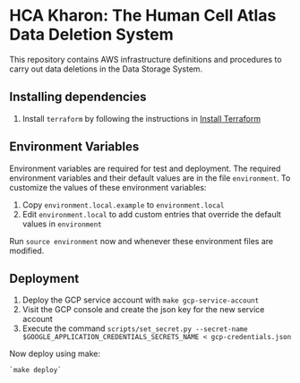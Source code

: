 # HCA Kharon: The Human Cell Atlas Data Deletion System

This repository contains AWS infrastructure definitions and procedures to carry out data deletions in the Data Storage System.

## Installing dependencies

1. Install `terraform` by following the instructions in [Install Terraform](https://www.terraform.io/intro/getting-started/install.html)

## Environment Variables

Environment variables are required for test and deployment. The required environment variables and their default values
are in the file `environment`. To customize the values of these environment variables:

1. Copy `environment.local.example` to `environment.local`
1. Edit `environment.local` to add custom entries that override the default values in `environment`
    
Run `source environment` now and whenever these environment files are modified.

## Deployment

1. Deploy the GCP service account with `make gcp-service-account`
1. Visit the GCP console and create the json key for the new service account
1. Execute the command `scripts/set_secret.py --secret-name $GOOGLE_APPLICATION_CREDENTIALS_SECRETS_NAME < gcp-credentials.json`

Now deploy using make:

    `make deploy`
